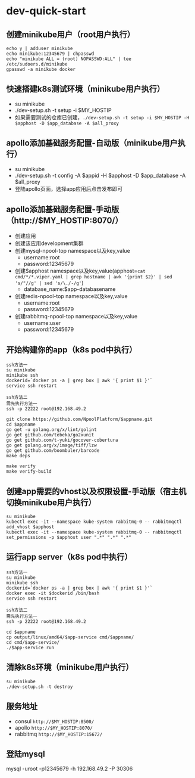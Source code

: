 # dev-quick-start

## 创建minikube用户（root用户执行）
```
echo y | adduser minikube
echo minikube:12345679 | chpasswd
echo "minikube ALL = (root) NOPASSWD:ALL" | tee /etc/sudoers.d/minikube
gpasswd -a minikube docker
```

## 快速搭建k8s测试环境（minikube用户执行）
- su minikube
- ./dev-setup.sh -t setup -i $MY_HOSTIP
- 如果需要测试的仓库已创建，```./dev-setup.sh -t setup -i $MY_HOSTIP -H $apphost -D $app_database -A $all_proxy```

## apollo添加基础服务配置-自动版（minikube用户执行）
- su minikube
- ./dev-setup.sh -t config -A $appid -H $apphost -D $app_database -A $all_proxy
- 登陆apollo页面，选择app应用后点击发布即可

## apollo添加基础服务配置-手动版（http://$MY_HOSTIP:8070/）
- 创建应用
- 创建该应用development集群
- 创建mysql-npool-top namespace以及key,value
  - username:root
  - password:12345679
- 创建$apphost namespace以及key,value(apphost=`cat cmd/*/*.viper.yaml | grep hostname | awk '{print $2}' | sed 's/"//g' | sed 's/\./-/g'`)
  - database_name:$app-databasename
- 创建redis-npool-top namespace以及key,value
  - username:root
  - password:12345679
- 创建rabbitmq-npool-top namespace以及key,value
  - username:user
  - password:12345679

## 开始构建你的app（k8s pod中执行）
```
ssh方法一
su minikube
minikube ssh
dockerid=`docker ps -a | grep box | awk '{ print $1 }'`
service ssh restart

ssh方法二
需先执行方法一
ssh -p 22222 root@192.168.49.2

git clone https://github.com/NpoolPlatform/$appname.git
cd $appname
go get -u golang.org/x/lint/golint
go get github.com/tebeka/go2xunit
go get github.com/t-yuki/gocover-cobertura
go get golang.org/x/image/tiff/lzw
go get github.com/boombuler/barcode
make deps

make verify
make verify-build

```

## 创建app需要的vhost以及权限设置-手动版（宿主机切换minikube用户执行）
```
su minikube
kubectl exec -it --namespace kube-system rabbitmq-0 -- rabbitmqctl add_vhost $apphost
kubectl exec -it --namespace kube-system rabbitmq-0 -- rabbitmqctl set_permissions -p $apphost user ".*" ".*" ".*"
```

## 运行app server（k8s pod中执行）
```
ssh方法一
su minikube
minikube ssh
dockerid=`docker ps -a | grep box | awk '{ print $1 }'`
docker exec -it $dockerid /bin/bash
service ssh restart

ssh方法二
需先执行方法一
ssh -p 22222 root@192.168.49.2

cd $appname
cp output/linux/amd64/$app-service cmd/$appname/
cd cmd/$app-service/
./$app-service run
```

## 清除k8s环境（minikube用户执行）
```
su minikube
./dev-setup.sh -t destroy
```

## 服务地址
- consul ```http://$MY_HOSTIP:8500/```
- apollo ```http://$MY_HOSTIP:8070/```
- rabbitmq ```http://$MY_HOSTIP:15672/```

## 登陆mysql
mysql -uroot -p12345679 -h 192.168.49.2 -P 30306

